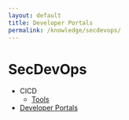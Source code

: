 ```yaml
---
layout: default
title: Developer Portals
permalink: /knowledge/secdevops/
---
```


# SecDevOps

 - CICD
    - [Tools](/knowledge/secdevops/cicd/)
 - [Developer Portals](/knowledge/secdevops/developer-portals/)